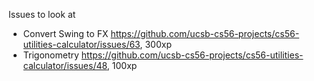 Issues to look at
* Convert Swing to FX https://github.com/ucsb-cs56-projects/cs56-utilities-calculator/issues/63, 300xp
* Trigonometry https://github.com/ucsb-cs56-projects/cs56-utilities-calculator/issues/48, 100xp
